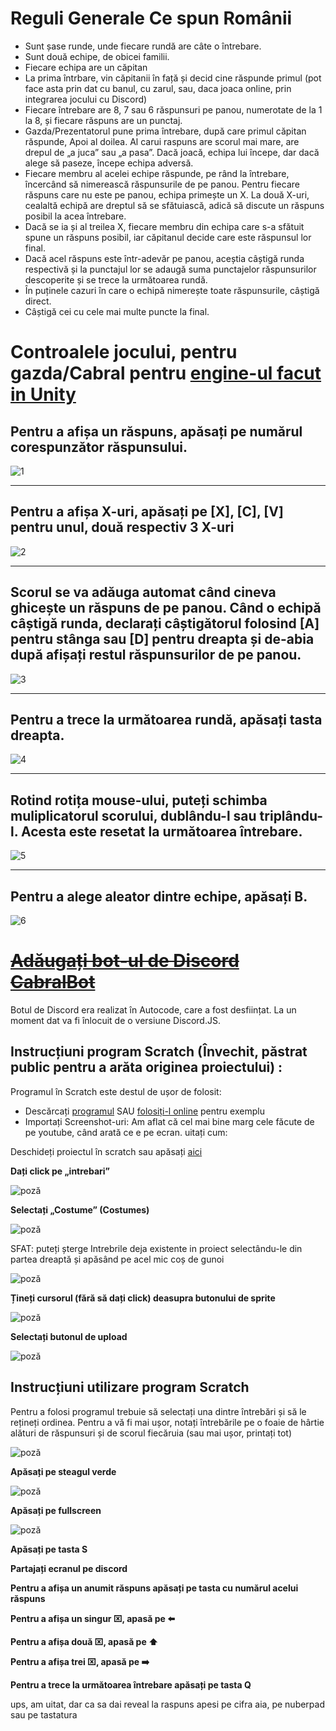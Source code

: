 # Reguli Generale Ce spun Românii

* Sunt șase runde, unde fiecare rundă are câte o întrebare.
* Sunt două echipe, de obicei familii.
* Fiecare echipa are un căpitan
* La prima întrbare, vin căpitanii în față și decid cine răspunde primul (pot face asta prin dat cu banul, cu zarul, sau, daca joaca online, prin integrarea jocului cu Discord)
* Fiecare întrebare are 8, 7 sau 6 răspunsuri pe panou, numerotate de la 1 la 8, și fiecare răspuns are un punctaj.
* Gazda/Prezentatorul pune prima întrebare, după care primul căpitan răspunde, Apoi al doilea. Al carui raspuns are scorul mai mare, are drepul de „a juca” sau „a pasa”. Dacă joacă, echipa lui începe, dar dacă alege să paseze, începe echipa adversă.
* Fiecare membru al acelei echipe răspunde, pe rând la întrebare, încercând să nimerească răspunsurile de pe panou. Pentru fiecare răspuns care nu este pe panou, echipa primește un X. La două X-uri, cealaltă echipă are dreptul să se sfătuiască, adică să discute un răspuns posibil la acea întrebare.
* Dacă se ia și al treilea X, fiecare membru din echipa care s-a sfătuit spune un răspuns posibil, iar căpitanul decide care este răspunsul lor final.
* Dacă acel răspuns este într-adevăr pe panou, aceștia câștigă runda respectivă și la punctajul lor se adaugă suma punctajelor răspunsurilor descoperite și se trece la următoarea rundă.
* În puținele cazuri în care o echipă nimerește toate răspunsurile, câștigă direct.
* Câștigă cei cu cele mai multe puncte la final.

# Controalele jocului, pentru gazda/Cabral pentru [engine-ul facut in Unity](https://ghiocel-games.com/csreapp)
## Pentru a afișa un răspuns, apăsați pe numărul corespunzător răspunsului.
![1](https://i.imgur.com/ieWw2nH.gif)
***
## Pentru a afișa X-uri, apăsați pe [X], [C], [V] pentru unul, două respectiv 3 X-uri
![2](https://i.imgur.com/eO7q8pX.gif)
***
## Scorul se va adăuga automat când cineva ghicește un răspuns de pe panou. Când o echipă câștigă runda, declarați câștigătorul folosind [A] pentru stânga sau [D] pentru dreapta și de-abia după afișați restul răspunsurilor de pe panou.
![3](https://i.imgur.com/1B4bRFl.gif)
***
## Pentru a trece la următoarea rundă, apăsați tasta dreapta.
![4](https://i.imgur.com/Z30IW6X.gif)
***
## Rotind rotița mouse-ului, puteți schimba muliplicatorul scorului, dublându-l sau triplându-l. Acesta este resetat la următoarea întrebare.
![5](https://i.imgur.com/NPFm519.gif)
***
## Pentru a alege aleator dintre echipe, apăsați B.
![6](https://i.imgur.com/mXhAUFN.gif)

# ~~[Adăugați bot-ul de Discord CabralBot](https://discord.com/api/oauth2/authorize?client_id=1057632508616900608&permissions=8&scope=bot)~~
Botul de Discord era realizat în Autocode, care a fost desființat. La un moment dat va fi înlocuit de o versiune Discord.JS.
## Instrucțiuni program Scratch  (Învechit, păstrat public pentru a arăta originea proiectului) :
Programul în Scratch este destul de ușor de folosit:
* Descărcați [programul](https://github.com/Vladutzu27/ce-spun-romanii/blob/main/Scratch%20engine/Ce_spun_romanii_engine.sb3) SAU [folosiți-l online](https://scratch.mit.edu/projects/698995116/) pentru exemplu
* Importați Screenshot-uri: Am aflat că cel mai bine marg cele făcute de pe youtube, când arată ce e pe ecran. uitați cum:

Deschideți proiectul în scratch sau apăsați [aici](https://scratch.mit.edu/projects/698995116/editor/)

 **Dați click pe „intrebari”** 

![poză](https://i.imgur.com/PYlbpAB.png)

**Selectați „Costume” (Costumes)**

![poză](https://i.imgur.com/wdbbREk.png)

SFAT: puteți șterge Intrebrile deja existente in proiect selectându-le din partea dreaptă și apăsând pe acel mic coș de gunoi

![poză](https://i.imgur.com/9LYgJmV.png)

**Țineți cursorul (fără să dați click) deasupra butonului de sprite**

![poză](https://i.imgur.com/YUUs1vC.png)

**Selectați butonul de upload**

![poză](https://i.imgur.com/e4nm2iE.png)

## Instrucțiuni utilizare program Scratch

Pentru a folosi programul trebuie să selectați una dintre întrebări și să le rețineți ordinea. Pentru a vă fi mai ușor, notați întrebările pe o foaie de hârtie alături 
de răspunsuri și de scorul fiecăruia (sau mai ușor, printați tot)

![poză](https://i.imgur.com/YJSZ1vb.png)

**Apăsați pe steagul verde**

![poză](https://i.imgur.com/2ihLo6C.png)

**Apăsați pe fullscreen**

![poză](https://i.imgur.com/urNHu92.png)

**Apăsați pe tasta S**

**Partajați ecranul pe discord**

**Pentru a afișa un anumit răspuns apăsați pe tasta cu numărul acelui răspuns**

**Pentru a afișa un singur ⌧, apasă pe ⬅️**

**Pentru a afișa două ⌧, apasă pe ⬆️**

**Pentru a afișa trei ⌧, apasă pe ➡️**

**Pentru a trece la următoarea întrebare apăsați pe tasta Q**

ups, am uitat, dar ca sa dai reveal la raspuns apesi pe cifra aia, pe nuberpad sau pe tastatura
